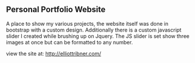 Personal Portfolio Website
--------------------------

A place to show my various projects, the website itself was done in bootstrap with a custom design. 
Additionally there is a custom javascript slider I created while brushing up on Jquery. 
The JS slider is set show three images at once but can be formatted to any number. 

view the site at: http://elliottribner.com/
